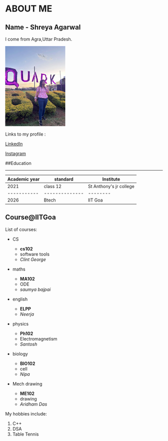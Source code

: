 # ABOUT ME
## Name - Shreya Agarwal
I come from Agra,Uttar Pradesh.


![shreya](https://github.com/Shreya-2407/Shreya-2407.github.io/raw/main/WhatsApp%20Image%202023-03-28%20at%2000.32.20.jpg?raw=true)

   
Links to my profile :
   
[LinkedIn]( https://www.linkedin.com/in/shreya-agarwal-5b8497254)

[Instagram](https://instagram.com/shreyaagarwal249?igshid=ZDdkNTZiNTM=)

##Education


________________________________________________
| Academic year|standard|Institute
|-----|-----------------|---------|
|2021|class 12|St Anthony's jr college
|-----------|--------------|--------|
|2026|Btech|IIT Goa


## Course@IITGoa


List of courses:
+ CS
  + **cs102**
  + software tools
  + *Clint George*
  
+ maths
  + **MA102**
  + ODE
  + *saumya bajpai*
  
+ english
  + **ELPP**
  + *Neerja*
  
+ physics
  + **Ph102**
  + Electromagnetism
  + *Santosh*
 
+ biology
  + **BIO102**
  +  cell
  + *Nipa*

+ Mech drawing
  + **ME102**
  + drawing
  + *Aridham Das*
  
  
  
My hobbies include:
1. C++
9. DSA
8. Table Tennis

  


